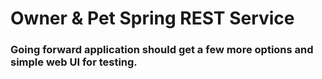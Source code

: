 # Owner & Pet Spring REST Service
### Going forward application should get a few more options and simple web UI for testing. 